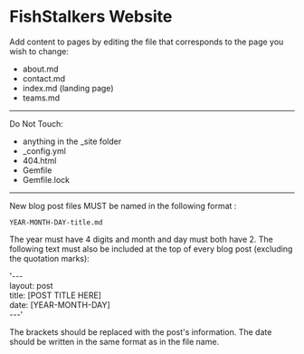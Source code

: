 # FishStalkers Website


Add content to pages by editing the file that corresponds to the page you wish to change: 

- about.md
- contact.md
- index.md (landing page)
- teams.md


-----------------------------------------


Do Not Touch:

- anything in the _site folder
- _config.yml
- 404.html
- Gemfile
- Gemfile.lock

------------------------------------------

New blog post files MUST be named in the following format : 

`YEAR-MONTH-DAY-title.md`

The year must have 4 digits and month and day must both have 2. The following text must also be included at the top of every blog post (excluding the quotation marks): 

'--- <br/>
layout: post <br/>
title:  [POST TITLE HERE] <br/>
date:   [YEAR-MONTH-DAY] <br/>
---'

The brackets should be replaced with the post's information. The date should be written in the same format as in the file name. 
